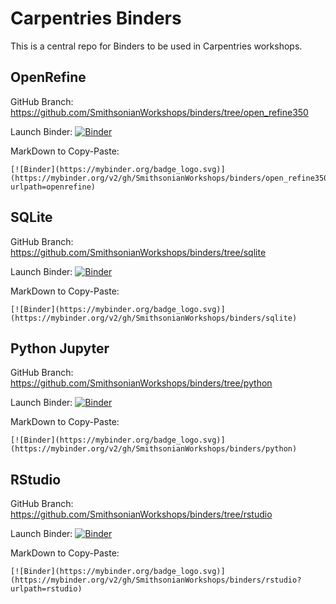 # Carpentries Binders

This is a central repo for Binders to be used in Carpentries workshops.

## OpenRefine

GitHub Branch: https://github.com/SmithsonianWorkshops/binders/tree/open_refine350

Launch Binder: [![Binder](https://mybinder.org/badge_logo.svg)](https://mybinder.org/v2/gh/SmithsonianWorkshops/binders/open_refine350?urlpath=openrefine)

MarkDown to Copy-Paste:
```
[![Binder](https://mybinder.org/badge_logo.svg)](https://mybinder.org/v2/gh/SmithsonianWorkshops/binders/open_refine350?urlpath=openrefine)
```

## SQLite

GitHub Branch: https://github.com/SmithsonianWorkshops/binders/tree/sqlite

Launch Binder: [![Binder](https://mybinder.org/badge_logo.svg)](https://mybinder.org/v2/gh/SmithsonianWorkshops/binders/sqlite)

MarkDown to Copy-Paste:
```
[![Binder](https://mybinder.org/badge_logo.svg)](https://mybinder.org/v2/gh/SmithsonianWorkshops/binders/sqlite)
```

## Python Jupyter

GitHub Branch: https://github.com/SmithsonianWorkshops/binders/tree/python

Launch Binder: [![Binder](https://mybinder.org/badge_logo.svg)](https://mybinder.org/v2/gh/SmithsonianWorkshops/binders/python)

MarkDown to Copy-Paste:
```
[![Binder](https://mybinder.org/badge_logo.svg)](https://mybinder.org/v2/gh/SmithsonianWorkshops/binders/python)
```

## RStudio

GitHub Branch: https://github.com/SmithsonianWorkshops/binders/tree/rstudio

Launch Binder: [![Binder](https://mybinder.org/badge_logo.svg)](https://mybinder.org/v2/gh/SmithsonianWorkshops/binders/rstudio?urlpath=rstudio)

MarkDown to Copy-Paste:
```
[![Binder](https://mybinder.org/badge_logo.svg)](https://mybinder.org/v2/gh/SmithsonianWorkshops/binders/rstudio?urlpath=rstudio)
```

